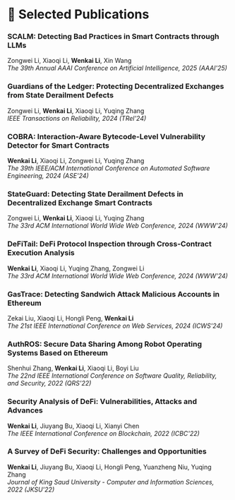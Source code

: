 # 📝 Selected Publications

<div class="publication">
  <h3> <strong>SCALM: Detecting Bad Practices in Smart Contracts through LLMs</strong></h3>
  <p>Zongwei Li, Xiaoqi Li, <strong>Wenkai Li</strong>, Xin Wang<br>
  <em>The 39th Annual AAAI Conference on Artificial Intelligence, 2025 (AAAI'25)</em></p>
</div>

<div class="publication">
  <h3> Guardians of the Ledger: Protecting Decentralized Exchanges from State Derailment Defects</h3>
  <p>Zongwei Li, <strong>Wenkai Li</strong>, Xiaoqi Li, Yuqing Zhang<br>
  <em>IEEE Transactions on Reliability, 2024 (TRel'24)</em></p>
</div>

<div class="publication">
  <h3> COBRA: Interaction-Aware Bytecode-Level Vulnerability Detector for Smart Contracts</h3>
  <p><strong>Wenkai Li</strong>, Xiaoqi Li, Zongwei Li, Yuqing Zhang<br>
  <em>The 39th IEEE/ACM International Conference on Automated Software Engineering, 2024 (ASE'24)</em></p>
</div>

<div class="publication">
  <h3> StateGuard: Detecting State Derailment Defects in Decentralized Exchange Smart Contracts</h3>
  <p>Zongwei Li, <strong>Wenkai Li</strong>, Xiaoqi Li, Yuqing Zhang<br>
  <em>The 33rd ACM International World Wide Web Conference, 2024 (WWW'24)</em></p>
</div>

<div class="publication">
  <h3> DeFiTail: DeFi Protocol Inspection through Cross-Contract Execution Analysis</h3>
  <p><strong>Wenkai Li</strong>, Xiaoqi Li, Yuqing Zhang, Zongwei Li<br>
  <em>The 33rd ACM International World Wide Web Conference, 2024 (WWW'24)</em></p>
</div>

<div class="publication">
  <h3> GasTrace: Detecting Sandwich Attack Malicious Accounts in Ethereum</h3>
  <p>Zekai Liu, Xiaoqi Li, Hongli Peng, <strong>Wenkai Li</strong><br>
  <em>The 21st IEEE International Conference on Web Services, 2024 (ICWS'24)</em></p>
</div>

<div class="publication">
  <h3> AuthROS: Secure Data Sharing Among Robot Operating Systems Based on Ethereum</h3>
  <p>Shenhui Zhang, <strong>Wenkai Li</strong>, Xiaoqi Li, Boyi Liu<br>
  <em>The 22nd IEEE International Conference on Software Quality, Reliability, and Security, 2022 (QRS'22)</em></p>
</div>

<div class="publication">
  <h3> Security Analysis of DeFi: Vulnerabilities, Attacks and Advances</h3>
  <p><strong>Wenkai Li</strong>, Jiuyang Bu, Xiaoqi Li, Xianyi Chen<br>
  <em>The IEEE International Conference on Blockchain, 2022 (ICBC'22)</em></p>
</div>

<div class="publication">
  <h3> A Survey of DeFi Security: Challenges and Opportunities</h3>
  <p><strong>Wenkai Li</strong>, Jiuyang Bu, Xiaoqi Li, Hongli Peng, Yuanzheng Niu, Yuqing Zhang<br>
  <em>Journal of King Saud University - Computer and Information Sciences, 2022 (JKSU'22)</em></p>
</div>


